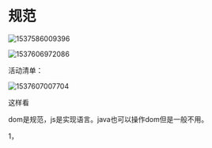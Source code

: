 # 规范

![1537586009396](image\%5CUsers%5Cshuing%5CAppData%5CRoaming%5CTypora%5Ctypora-user-images%5C1537586009396.png)

![1537606972086](image\%5CUsers%5Cshuing%5CAppData%5CRoaming%5CTypora%5Ctypora-user-images%5C1537606972086.png)

活动清单：

![1537607007704](image\%5CUsers%5Cshuing%5CAppData%5CRoaming%5CTypora%5Ctypora-user-images%5C1537607007704.png)

这样看

dom是规范，js是实现语言。java也可以操作dom但是一般不用。

1，